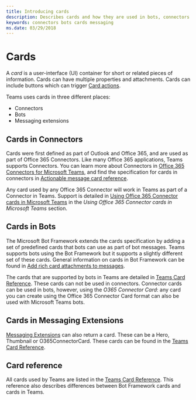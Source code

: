 ```yaml
---
title: Introducing cards
description: Describes cards and how they are used in bots, connectors and messaging extensions
keywords: connectors bots cards messaging
ms.date: 03/29/2018
---
```

# Cards

A *card* is a user-interface (UI) container for short or related pieces of information. Cards can have multiple properties and attachments. Cards can include buttons which can trigger [Card actions](~/concepts/cards/cards-actions).

Teams uses cards in three different places:

* Connectors
* Bots
* Messaging extensions

## Cards in Connectors

Cards were first defined as part of Outlook and Office 365, and are used as part of Office 365 Connectors. Like many Office 365 applications, Teams supports Connectors. You can learn more about Connectors in [Office 365 Connectors for Microsoft Teams](~/concepts/connectors), and find the specification for cards in connectors in [Actionable message card reference](https://docs.microsoft.com/en-us/outlook/actionable-messages/card-reference).

Any card used by any Office 365 Connector will work in Teams as part of a Connector in Teams. Support is detailed in [Using Office 365 Connector cards in Microsoft Teams](`/concepts/connectors) in the *Using Office 365 Connector cards in Microsoft Teams* section.

## Cards in Bots

The Microsoft Bot Framework extends the cards specification by adding a set of predefined cards that bots can use as part of bot messages. Teams supports bots using the Bot Framework but it supports a slightly different set of these cards. General information on cards in Bot Framework can be found in [Add rich card attachments to messages](https://docs.microsoft.com/en-us/bot-framework/nodejs/bot-builder-nodejs-send-rich-cards).

The cards that are supported by bots in Teams are detailed in [Teams Card Reference](~/concepts/cards/cards-reference). These cards can not be used in connectors.  Connector cards can be used in bots, however, using the *O365 Connector Card*: any card you can create using the Office 365 Connector Card format can also be used with Microsoft Teams bots.

## Cards in Messaging Extensions

[Messaging Extensions](~/concepts/messaging-extensions) can also return a card. These can be a Hero, Thumbnail or O365ConnectorCard. These cards can be found in the [Teams Card Reference](~/concepts/cards/cards-reference).

## Card reference

All cards used by Teams are listed in the [Teams Card Reference](~/concepts/cards/cards-reference). This reference also describes differences between Bot Framework cards and cards in Teams.

